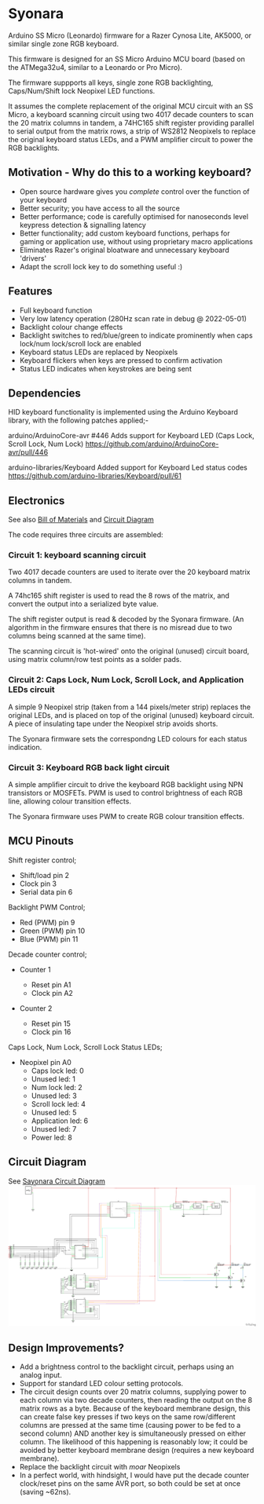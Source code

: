 # Syonara
Arduino SS Micro (Leonardo) firmware for a Razer Cynosa Lite, AK5000, or similar single zone RGB keyboard.

This firmware is designed for an SS Micro Arduino MCU board (based on the ATMega32u4, similar to a Leonardo or Pro Micro).

The firmware suppports all keys, single zone RGB backlighting, Caps/Num/Shift lock Neopixel LED functions.

It assumes the complete replacement of the original MCU circuit with an SS Micro, a keyboard scanning circuit using two 4017 decade counters to scan the 20 matrix columns in tandem, a 74HC165 shift register providing parallel to serial output from the matrix rows, a strip of WS2812 Neopixels to replace the original keyboard status LEDs, and a PWM amplifier circuit to power the RGB backlights.

## Motivation - Why do this to a working keyboard?

 - Open source hardware gives you _complete_ control over the function of your keyboard
 - Better security; you have access to all the source
 - Better performance; code is carefully optimised for nanoseconds level keypress detection & signalling latency
 - Better functionality; add custom keyboard functions, perhaps for gaming or application use, without using proprietary macro applications
 - Eliminates Razer's original bloatware and unnecessary keyboard 'drivers'
 - Adapt the scroll lock key to do something useful :)

## Features

 - Full keyboard function
 - Very low latency operation (280Hz scan rate in debug @ 2022-05-01)
 - Backlight colour change effects
 - Backlight switches to red/blue/green to indicate prominently when caps lock/num lock/scroll lock are enabled
 - Keyboard status LEDs are replaced by Neopixels
 - Keyboard flickers when keys are pressed to confirm activation
 - Status LED indicates when keystrokes are being sent

## Dependencies

HID keyboard functionality is implemented using the Arduino Keyboard library, with the following patches applied;-

arduino/ArduinoCore-avr #446
Adds support for Keyboard LED (Caps Lock, Scroll Lock, Num Lock) 
https://github.com/arduino/ArduinoCore-avr/pull/446

arduino-libraries/Keyboard
Added support for Keyboard Led status codes
https://github.com/arduino-libraries/Keyboard/pull/61

## Electronics

See also [Bill of Materials](BOM.md) and [Circuit Diagram](README.md#circuit-diagram)

The code requires three circuits are assembled:

### Circuit 1: keyboard scanning circuit

Two 4017 decade counters are used to iterate over the 20 keyboard matrix columns in tandem.

A 74hc165 shift register is used to read the 8 rows of the matrix, and convert the output into a serialized byte value.

The shift register output is read & decoded by the Syonara firmware. (An algorithm in the firmware ensures that there is no misread due to two columns being scanned at the same time).

The scanning circuit is 'hot-wired' onto the original (unused) circuit board, using matrix column/row test points as a solder pads.

### Circuit 2: Caps Lock, Num Lock, Scroll Lock, and Application LEDs circuit

A simple 9 Neopixel strip (taken from a 144 pixels/meter strip) replaces the original LEDs, and is placed on top of the original (unused) keyboard circuit. A piece of insulating tape under the Neopixel strip avoids shorts.

The Syonara firmware sets the correspondng LED colours for each status indication.

### Circuit 3: Keyboard RGB back light circuit

A simple amplifier circuit to drive the keyboard RGB backlight using NPN transistors or MOSFETs. PWM is used to control brightness of each RGB line, allowing colour transition effects.

The Syonara firmware uses PWM to create RGB colour transition effects.

## MCU Pinouts

Shift register control;

 - Shift/load pin 2
 - Clock pin 3
 - Serial data pin 6

Backlight PWM Control;
 - Red (PWM) pin 9
 - Green (PWM) pin 10
 - Blue (PWM) pin 11

Decade counter control;

 - Counter 1 
   - Reset pin A1
   - Clock pin A2
 
 - Counter 2
   - Reset pin 15
   - Clock pin 16

Caps Lock, Num Lock, Scroll Lock Status LEDs;

 - Neopixel pin A0
   - Caps lock led: 0 
   - Unused led: 1 
   - Num lock led: 2
   - Unused led: 3
   - Scroll lock led: 4 
   - Unused led: 5 
   - Application led: 6 
   - Unused led: 7 
   - Power led: 8 

## Circuit Diagram

See [Sayonara Circuit Diagram](Syonara%20Circuit%20Diagram.png)
![Sayonara Circuit Diagram](Syonara%20Circuit%20Diagram.png)

## Design Improvements?

- Add a brightness control to the backlight circuit, perhaps using an analog input. 
- Support for standard LED colour setting protocols.
- The circuit design counts over 20 matrix columns, supplying power to each column via two decade counters, then reading the output on the 8 matrix rows as a byte. Because of the keyboard membrane design, this can create false key presses if two keys on the same row/different columns are pressed at the same time (causing power to be fed to a second column) AND another key is simultaneously pressed on either column. The likelihood of this happening is reasonably low; it could be avoided by better keyboard membrane design (requires a new keyboard membrane).
 - Replace the backlight circuit with _moar_ Neopixels
 - In a perfect world, with hindsight, I would have put the decade counter clock/reset pins on the same AVR port, so both could be set at once (saving ~62ns). 
